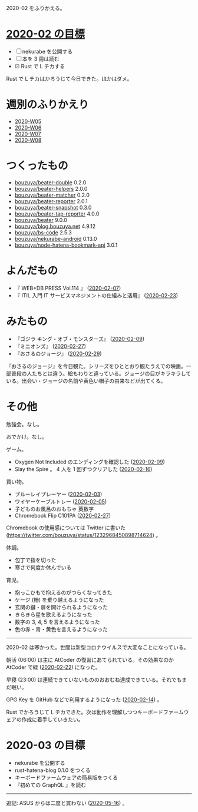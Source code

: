 2020-02 をふりかえる。

# [2020-02 の目標][2020-01-31]

- ☐ nekurabe を公開する
- ☐ 本を 3 冊は読む
- ☑ Rust で L チカする

Rust で L チカはかろうじて今日できた。ほかはダメ。

# 週別のふりかえり

- [2020-W05][2020-02-02]
- [2020-W06][2020-02-09]
- [2020-W07][2020-02-16]
- [2020-W08][2020-02-23]

# つくったもの

- [bouzuya/beater-double][] 0.2.0
- [bouzuya/beater-helpers][] 2.0.0
- [bouzuya/beater-matcher][] 0.2.0
- [bouzuya/beater-reporter][] 2.0.1
- [bouzuya/beater-snapshot][] 0.3.0
- [bouzuya/beater-tap-reporter][] 4.0.0
- [bouzuya/beater][] 9.0.0
- [bouzuya/blog.bouzuya.net][] 4.9.12
- [bouzuya/bs-code][] 2.5.3
- [bouzuya/nekurabe-android][] 0.13.0
- [bouzuya/node-hatena-bookmark-api][] 3.0.1

# よんだもの

- 『 WEB+DB PRESS Vol.114 』 ([2020-02-07][])
- 『 ITIL 入門 IT サービスマネジメントの仕組みと活用』 ([2020-02-23][])

# みたもの

- 『ゴジラ キング・オブ・モンスターズ』 ([2020-02-09][])
- 『ミニオンズ』 ([2020-02-27][])
- 『おさるのジョージ』 ([2020-02-29][])

『おさるのジョージ』を今日観た。シリーズをひととおり観たうえでの映画。一部普段の人たちとは違う。絵もわりと違っている。ジョージの目がキラキラしている。出会い・ジョージの名前や黄色い帽子の由来などが出てくる。

# その他

勉強会。なし。

おでかけ。なし。

ゲーム。

- Oxygen Not Included のエンディングを確認した ([2020-02-09][])
- Slay the Spire 。 4 人を 1 回ずつクリアした ([2020-02-16][])

買い物。

- ブルーレイプレーヤー ([2020-02-03][])
- ワイヤーケーブルトレー ([2020-02-05][])
- 子どものお風呂のおもちゃ 英数字
- Chromebook Flip C101PA ([2020-02-27][])

Chromebook の使用感については Twitter に書いた (https://twitter.com/bouzuya/status/1232968450898714624) 。

体調。

- 包丁で指を切った
- 寒さで何度か休んでいる

育児。

- 抱っこひもで抱えるのがつらくなってきた
- ケージ (柵) を乗り越えるようになった
- 玄関の鍵・扉を開けられるようになった
- きらきら星を歌えるようになった
- 数字の 3, 4, 5 を言えるようになった
- 色の赤・青・黄色を言えるようになった

---

2020-02 は寒かった。世間は新型コロナウイルスで大変なことになっている。

朝活 (06:00) は主に AtCoder の復習にあてられている。その効果なのか AtCoder で緑 ([2020-02-22][]) になった。

早寝 (23:00) は連続できていないもののおおむね達成できている。それでもまだ眠い。

GPG Key を GitHub などで利用するようになった ([2020-02-14][]) 。

Rust でかろうじて L チカできた。次は動作を理解しつつキーボードファームウェアの作成に着手していきたい。

# 2020-03 の目標

- nekurabe を公開する
- rust-hatena-blog 0.1.0 をつくる
- キーボードファームウェアの簡易版をつくる
- 『初めての GraphQL 』を読む

[2020-01-31]: https://blog.bouzuya.net/2020/01/31/
[2020-02-02]: https://blog.bouzuya.net/2020/02/02/
[2020-02-03]: https://blog.bouzuya.net/2020/02/03/
[2020-02-05]: https://blog.bouzuya.net/2020/02/05/
[2020-02-07]: https://blog.bouzuya.net/2020/02/07/
[2020-02-09]: https://blog.bouzuya.net/2020/02/09/
[2020-02-14]: https://blog.bouzuya.net/2020/02/14/
[2020-02-16]: https://blog.bouzuya.net/2020/02/16/
[2020-02-22]: https://blog.bouzuya.net/2020/02/22/
[2020-02-23]: https://blog.bouzuya.net/2020/02/23/
[2020-02-27]: https://blog.bouzuya.net/2020/02/27/
[2020-02-29]: https://blog.bouzuya.net/2020/02/29/
[bouzuya/beater-double]: https://github.com/bouzuya/beater-double
[bouzuya/beater-helpers]: https://github.com/bouzuya/beater-helpers
[bouzuya/beater-matcher]: https://github.com/bouzuya/beater-matcher
[bouzuya/beater-reporter]: https://github.com/bouzuya/beater-reporter
[bouzuya/beater-snapshot]: https://github.com/bouzuya/beater-snapshot
[bouzuya/beater-tap-reporter]: https://github.com/bouzuya/beater-tap-reporter
[bouzuya/beater]: https://github.com/bouzuya/beater
[bouzuya/blog.bouzuya.net]: https://github.com/bouzuya/blog.bouzuya.net
[bouzuya/bs-code]: https://github.com/bouzuya/bs-code
[bouzuya/nekurabe-android]: https://github.com/bouzuya/nekurabe-android
[bouzuya/node-hatena-bookmark-api]: https://github.com/bouzuya/node-hatena-bookmark-api

---

追記: ASUS からは二度と買わない ([2020-05-16][]) 。

[2020-05-16]: https://blog.bouzuya.net/2020/05/16/
